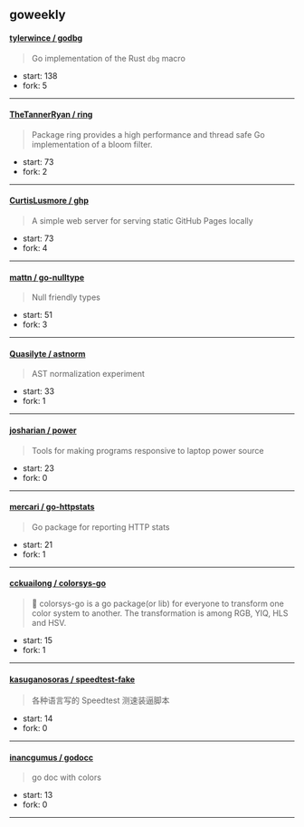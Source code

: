 ## goweekly

#### [tylerwince / godbg](https://github.com/tylerwince/godbg)

> Go implementation of the Rust `dbg` macro

+ start: 138
+ fork: 5

----


#### [TheTannerRyan / ring](https://github.com/TheTannerRyan/ring)

> Package ring provides a high performance and thread safe Go implementation of a bloom filter.

+ start: 73
+ fork: 2

----


#### [CurtisLusmore / ghp](https://github.com/CurtisLusmore/ghp)

> A simple web server for serving static GitHub Pages locally

+ start: 73
+ fork: 4

----


#### [mattn / go-nulltype](https://github.com/mattn/go-nulltype)

> Null friendly types

+ start: 51
+ fork: 3

----


#### [Quasilyte / astnorm](https://github.com/Quasilyte/astnorm)

> AST normalization experiment

+ start: 33
+ fork: 1

----


#### [josharian / power](https://github.com/josharian/power)

> Tools for making programs responsive to laptop power source

+ start: 23
+ fork: 0

----


#### [mercari / go-httpstats](https://github.com/mercari/go-httpstats)

> Go package for reporting HTTP stats

+ start: 21
+ fork: 1

----


#### [cckuailong / colorsys-go](https://github.com/cckuailong/colorsys-go)

> :rainbow: colorsys-go is a go package(or lib) for everyone to transform one color system to another. The transformation is among RGB, YIQ, HLS and HSV.

+ start: 15
+ fork: 1

----


#### [kasuganosoras / speedtest-fake](https://github.com/kasuganosoras/speedtest-fake)

> 各种语言写的 Speedtest 测速装逼脚本

+ start: 14
+ fork: 0

----


#### [inancgumus / godocc](https://github.com/inancgumus/godocc)

> go doc with colors

+ start: 13
+ fork: 0

----

